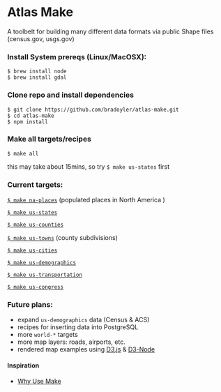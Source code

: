 # Atlas Make

A toolbelt for building many different data formats via public Shape files (census.gov, usgs.gov)

### Install System prereqs (Linux/MacOSX):

```
$ brew install node
$ brew install gdal
```

### Clone repo and install dependencies

```
$ git clone https://github.com/bradoyler/atlas-make.git
$ cd atlas-make
$ npm install
```

### Make all targets/recipes

```
$ make all
```
this may take about 15mins, so try `$ make us-states` first

### Current targets:

[`$ make na-places`](na-places) (populated places in North America )

[`$ make us-states`](us-states)

[`$ make us-counties`](us-counties)

[`$ make us-towns`](us-towns) (county subdivisions)

[`$ make us-cities`](us-cities)

[`$ make us-demographics`](us-demographics)

[`$ make us-transportation`](us-transportation)

[`$ make us-congress`](us-congress)


### Future plans:
- expand `us-demographics` data (Census & ACS)
- recipes for inserting data into PostgreSQL
- more `world-*` targets
- more map layers: roads, airports, etc.
- rendered map examples using [D3.js](https://d3js.org/) & [D3-Node](https://github.com/bradoyler/d3-node)

#### Inspiration
- [Why Use Make](https://bost.ocks.org/mike/make/)
